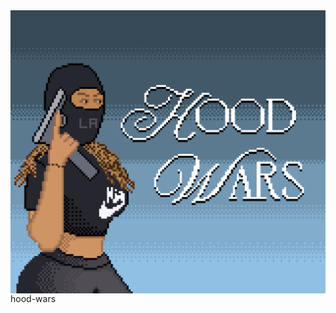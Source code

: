 <p align="center" style="margin:0;padding:0">
  <img src="/game-poster.png"
   alt="poster"
       style="display:block;width:100%;height:calc(100% - 200px);object-fit:cover;object-position:center top;">
</p

# hood-wars

